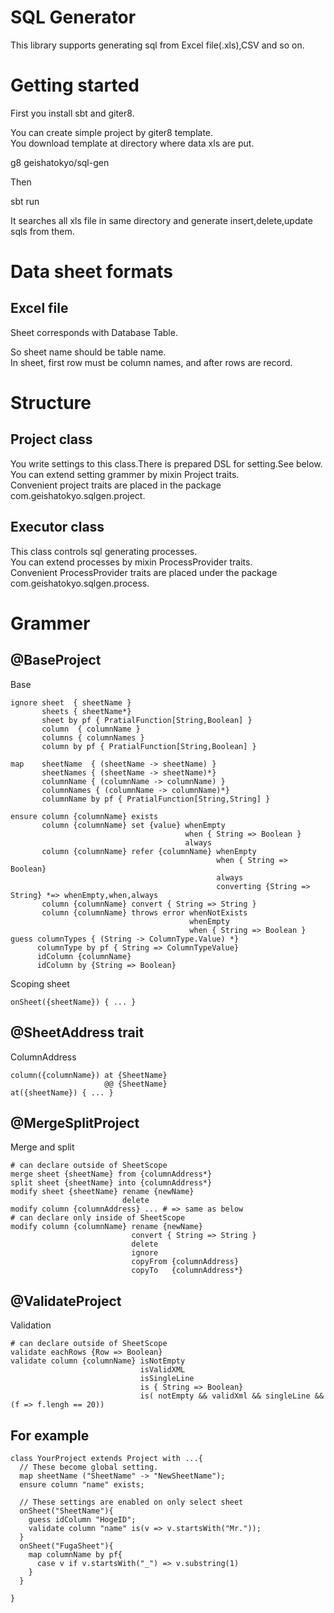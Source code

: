 # SQL Generator

This library supports generating sql from Excel file(.xls),CSV and so on.

# Getting started

First you install sbt and giter8.

You can create simple project by giter8 template.<br />
You download template at directory where data xls are put.

   g8 geishatokyo/sql-gen

Then

   sbt run

It searches all xls file in same directory and generate insert,delete,update sqls from them.

# Data sheet formats

## Excel file

Sheet corresponds with Database Table.

So sheet name should be table name.<br />
In sheet, first row must be column names, and after rows are record.

# Structure

## Project class

You write settings to this class.There is prepared DSL for setting.See below.<br />
You can extend setting grammer by mixin Project traits.<br />
Convenient project traits are placed in the package com.geishatokyo.sqlgen.project.

## Executor class

This class controls sql generating processes.<br />
You can extend processes by mixin ProcessProvider traits.<br />
Convenient ProcessProvider traits are placed under the package com.geishatokyo.sqlgen.process.


# Grammer

## @BaseProject

Base

    ignore sheet  { sheetName }
           sheets { sheetName*}
           sheet by pf { PratialFunction[String,Boolean] }
           column  { columnName }
           columns { columnNames }
           column by pf { PratialFunction[String,Boolean] }

    map    sheetName  { (sheetName -> sheetName) }
           sheetNames { (sheetName -> sheetName)*}
           columnName { (columnName -> columnName) }
           columnNames { (columnName -> columnName)*}
           columnName by pf { PratialFunction[String,String] }

    ensure column {columnName} exists
           column {columnName} set {value} whenEmpty
                                           when { String => Boolean }
                                           always
           column {columnName} refer {columnName} whenEmpty
                                                  when { String => Boolean}
                                                  always
                                                  converting {String => String} *=> whenEmpty,when,always
           column {columnName} convert { String => String }
           column {columnName} throws error whenNotExists
                                            whenEmpty
                                            when { String => Boolean }
    guess columnTypes { (String -> ColumnType.Value) *}
          columnType by pf { String => ColumnTypeValue}
          idColumn {columnName}
          idColumn by {String => Boolean}

Scoping sheet

    onSheet({sheetName}) { ... }

## @SheetAddress trait

ColumnAddress

    column({columnName}) at {SheetName}
                         @@ {SheetName}
    at({sheetName}) { ... }

## @MergeSplitProject

Merge and split

    # can declare outside of SheetScope
    merge sheet {sheetName} from {columnAddress*}
    split sheet {sheetName} into {columnAddress*}
    modify sheet {sheetName} rename {newName}
                             delete
    modify column {columnAddress} ... # => same as below
    # can declare only inside of SheetScope
    modify column {columnName} rename {newName}
                               convert { String => String }
                               delete
                               ignore
                               copyFrom {columnAddress}
                               copyTo   {columnAddress*}

## @ValidateProject

Validation

    # can declare outside of SheetScope
    validate eachRows {Row => Boolean}
    validate column {columnName} isNotEmpty
                                 isValidXML
                                 isSingleLine
                                 is { String => Boolean}
                                 is( notEmpty && validXml && singleLine && (f => f.lengh == 20))

## For example

    class YourProject extends Project with ...{
      // These become global setting.
      map sheetName ("SheetName" -> "NewSheetName");
      ensure column "name" exists;

      // These settings are enabled on only select sheet
      onSheet("SheetName"){
        guess idColumn "HogeID";
        validate column "name" is(v => v.startsWith("Mr."));
      }
      onSheet("FugaSheet"){
        map columnName by pf{
          case v if v.startsWith("_") => v.substring(1)
        }
      }

    }